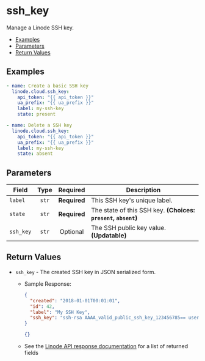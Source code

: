 # ssh_key

Manage a Linode SSH key.

- [Examples](#examples)
- [Parameters](#parameters)
- [Return Values](#return-values)

## Examples

```yaml
- name: Create a basic SSH key
  linode.cloud.ssh_key:
    api_token: "{{ api_token }}"
    ua_prefix: "{{ ua_prefix }}"
    label: my-ssh-key
    state: present
```

```yaml
- name: Delete a SSH key
  linode.cloud.ssh_key:
    api_token: "{{ api_token }}"
    ua_prefix: "{{ ua_prefix }}"
    label: my-ssh-key
    state: absent
```

## Parameters

| Field     | Type | Required | Description                                                                  |
|-----------|------|----------|------------------------------------------------------------------------------|
| `label` | <center>`str`</center> | <center>**Required**</center> | This SSH key's unique label.   |
| `state` | <center>`str`</center> | <center>**Required**</center> | The state of this SSH key.  **(Choices: `present`, `absent`)** |
| `ssh_key` | <center>`str`</center> | <center>Optional</center> | The SSH public key value.  **(Updatable)** |


## Return Values

- `ssh_key` - The created SSH key in JSON serialized form.

    - Sample Response:
        ```json
        {
          "created": "2018-01-01T00:01:01",
          "id": 42,
          "label": "My SSH Key",
          "ssh_key": "ssh-rsa AAAA_valid_public_ssh_key_123456785== user@their-computer"
        }
        ```
        ```json
        {}
        ```
    - See the [Linode API response documentation](https://www.linode.com/docs/api/profile/#ssh-key-add__response-samples) for a list of returned fields
